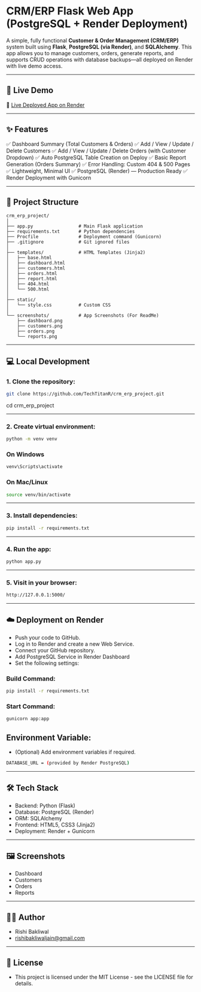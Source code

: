 # CRM/ERP Flask Web App (PostgreSQL + Render Deployment)

A simple, fully functional **Customer & Order Management (CRM/ERP)** system built using **Flask**, **PostgreSQL (via Render)**, and **SQLAlchemy**.
This app allows you to manage customers, orders, generate reports, and supports CRUD operations with database backups—all deployed on Render with live demo access.

---

## 🚀 Live Demo

🔗 [Live Deployed App on Render](https://crm-erp-project.onrender.com)

---

## ✨ Features

✅ Dashboard Summary (Total Customers & Orders)
✅ Add / View / Update / Delete Customers
✅ Add / View / Update / Delete Orders (with Customer Dropdown)
✅ Auto PostgreSQL Table Creation on Deploy
✅ Basic Report Generation (Orders Summary)
✅ Error Handling: Custom 404 & 500 Pages
✅ Lightweight, Minimal UI
✅ PostgreSQL (Render) — Production Ready
✅ Render Deployment with Gunicorn

---

## 📁 Project Structure

```plaintext
crm_erp_project/
│
├── app.py                 # Main Flask application
├── requirements.txt       # Python dependencies
├── Procfile               # Deployment command (Gunicorn)
├── .gitignore             # Git ignored files
│
├── templates/             # HTML Templates (Jinja2)
│   ├── base.html          
│   ├── dashboard.html     
│   ├── customers.html     
│   ├── orders.html        
│   ├── report.html        
│   ├── 404.html           
│   └── 500.html           
│
├── static/
│   └── style.css          # Custom CSS
│
└── screenshots/           # App Screenshots (For ReadMe)
    ├── dashboard.png
    ├── customers.png
    ├── orders.png
    └── reports.png

```

---

## 💻 Local Development

### 1. Clone the repository:

```bash
git clone https://github.com/TechTitanR/crm_erp_project.git
```
cd crm_erp_project

---

### 2. Create virtual environment:
```bash 
python -m venv venv
```
### On Windows
```bash 
venv\Scripts\activate
```
### On Mac/Linux
```bash
source venv/bin/activate
```
---

### 3. Install dependencies:
```bash
pip install -r requirements.txt
```
---

### 4. Run the app:
```bash
python app.py
```
---

### 5. Visit in your browser:
```bash
http://127.0.0.1:5000/
```
---

## ☁️ Deployment on Render
- Push your code to GitHub.
- Log in to Render and create a new Web Service.
- Connect your GitHub repository.
- Add PostgreSQL Service in Render Dashboard
- Set the following settings:

### Build Command:
```bash
pip install -r requirements.txt
```
### Start Command:
```bash
gunicorn app:app
```
## Environment Variable:
- (Optional) Add environment variables if required.
```bash
DATABASE_URL = (provided by Render PostgreSQL)
```
--- 

## 🛠️ Tech Stack
- Backend: Python (Flask)
- Database: PostgreSQL (Render)
- ORM: SQLAlchemy
- Frontend: HTML5, CSS3 (Jinja2)
- Deployment: Render + Gunicorn

---

## 🖼️ Screenshots
- Dashboard
- Customers
- Orders
- Reports

---

## 🙋‍♂️ Author
- Rishi Bakliwal
- rishibakliwaljain@gmail.com

--- 

## 📄 License
- This project is licensed under the MIT License - see the LICENSE file for details.

